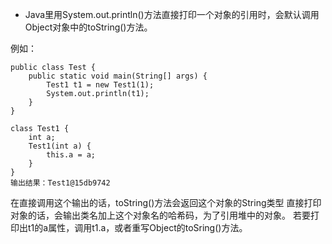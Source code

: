 * Java里用System.out.println()方法直接打印一个对象的引用时，会默认调用Object对象中的toString()方法。

例如：
```
public class Test {
	public static void main(String[] args) {
		Test1 t1 = new Test1(1);
		System.out.println(t1);
	}
}

class Test1 {
	int a;
	Test1(int a) {
		this.a = a;
	}
}
输出结果：Test1@15db9742
```
在直接调用这个输出的话，toString()方法会返回这个对象的String类型
直接打印对象的话，会输出类名加上这个对象名的哈希码，为了引用堆中的对象。
若要打印出t1的a属性，调用t1.a，或者重写Object的toSring()方法。

